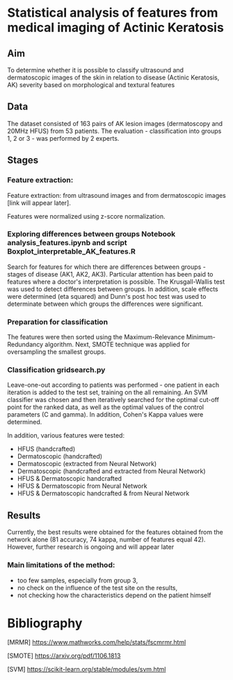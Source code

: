 # Statistical analysis of features from medical imaging of Actinic Keratosis

## Aim
To determine whether it is possible to classify ultrasound and dermatoscopic images of the skin in relation to disease (Actinic Keratosis, AK) severity based on morphological and textural features

## Data
The dataset consisted of 163 pairs of AK lesion images (dermatoscopy and 20MHz HFUS) from 53 patients. The evaluation - classification into groups 1, 2 or 3 - was performed by 2 experts.

## Stages
### Feature extraction:
Feature extraction: from ultrasound images and from dermatoscopic images [link will appear later].

Features were normalized using z-score normalization.

### Exploring differences between groups Notebook analysis_features.ipynb and script Boxplot_interpretable_AK_features.R
Search for features for which there are differences between groups - stages of disease (AK1, AK2, AK3).  Particular attention has been paid to features where a doctor's interpretation is possible. The Krusgall-Wallis test was used to detect differences between groups. In addition, scale effects were determined (eta squared) and Dunn's post hoc test was used to determinate between which groups the differences were significant.

### Preparation for classification
The features were then sorted using the Maximum-Relevance Minimum-Redundancy algorithm. Next, SMOTE technique was applied for oversampling the smallest groups.

### Classification gridsearch.py
Leave-one-out according to patients was performed - one patient in each iteration is added to the test set, training on the all remaining. An SVM classifier was chosen and then iteratively searched for the optimal cut-off point for the ranked data, as well as the optimal values of the control parameters (C and gamma). In addition, Cohen's Kappa values were determined.

In addition, various features were tested: 
 -  HFUS (handcrafted)
 -  Dermatoscopic (handcrafted)
 -  Dermatoscopic (extracted from Neural Network)
 -  Dermatoscopic (handcrafted and extracted from Neural Network)
 -  HFUS & Dermatoscopic handcrafted
 -  HFUS & Dermatoscopic  from Neural Network
 -  HFUS & Dermatoscopic handcrafted & from Neural Network

## Results
Currently, the best results were obtained for the features obtained from the network alone (81 accuracy, 74 kappa, number of features equal 42). However, further research is ongoing and will appear later 

### Main limitations of the method:
- too few samples, especially from group 3,
- no check on the influence of the test site on the results,
- not checking how the characteristics depend on the patient himself

# Bibliography

[MRMR] https://www.mathworks.com/help/stats/fscmrmr.html

[SMOTE] https://arxiv.org/pdf/1106.1813

[SVM] https://scikit-learn.org/stable/modules/svm.html
